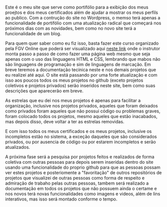 Este é o meu site que serve como portifólio para a exibição dos meus proejtos e dos meus certificados além de ajudar a mostrar os meus perfils ao publico.
Com a contrução do site no Wordpress, o memso terá apenas a funcionalidade de portifólio com uma atualização radical que começará nos próximos dias com as novidades, bem como no novo site terá a funcionalidade de um blog.

Para quem quer saber como eu fiz isso, basta fazer este curso organizado pela FGV Online que poderá ser visualizado aqui <a href="https://educacao-executiva.fgv.br/cursos/online/curta-media-duracao-online/desenvolvimento-de-sistemas-web-css-e-html"> neste link</a> onde o instrutor monta passo a passo de como fazer uma página web mesmo que seja apenas com o uso das linguagens HTML e CSS, lembrando que mabos não são linguagens de programação e sim de linguagens de marcação.
Em breve teremos a documentação tecínica neste e nos demais projetos que eu realizei até aqui.
O site está passando por uma forte atualização e com isso aos poucos todos os meus projetos no github (exceto projetos coletivos e projetos privados) serão inseridos neste site, bem como suas descrições que aparecerão em breve.

As estrelas que eu dei nos meus projetos é apenas para facilitar a organização, inclusive nos projetos privados, aqueles que foram deixados como privados foram aqueles que não possui código ou problemas graves, foram colocado todos os projetos, mesmo aqueles que estão inacabados, mas depois disso, deve voltar a ter as estrelas removidas.

E com isso todos os meus certificados e os meus projetos, inclusive os incompletos estão no sistema, a exceção daqueles que são considerados privados, ou por ausencia de código ou por estarem incompletos e serão atualizados.

A próxima fase será a pesquisa por projetos feitos e realizados de forma coletiva com outras pessoas para depois serem inseridas dentro do site usando uma funcionalidade do proprio github para que as pessoas possam ver estes projetos e posteriomente a "favoritação" de outros repositórios de projetos que visualizei de outras pessoas como forma de respeito e admiração de trabaho pelas outras pessoas, tambem será realizado a documentação em todos os projetos que não possuem ainda o certame e nos novos terá novas funcionalidades como imagens e videos, além de lins interativos, mas isso será montado conforme o tempo.
